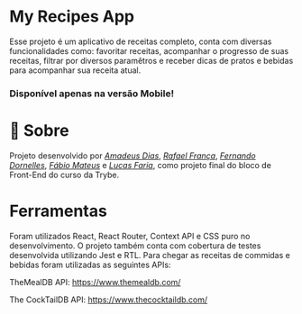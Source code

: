 # My Recipes App 
Esse projeto é um aplicativo de receitas completo, conta com diversas funcionalidades como: favoritar receitas, acompanhar o progresso de suas receitas, filtrar por diversos paramêtros e receber dicas de pratos e bebidas para acompanhar sua receita atual. 

### Disponível apenas na versão Mobile!

# 📄 Sobre

Projeto desenvolvido por _[Amadeus Dias](https://github.com/amadeusdias)_, _[Rafael França](https://github.com/rafaelftourinho)_, _[Fernando Dornelles](https://github.com/dornellesfr)_, _[Fábio Mateus](https://github.com/FabioMateus1510)_ e _[Lucas Faria](https://github.com/lucasfaria95)_, como projeto final do bloco de Front-End do curso da Trybe.

# Ferramentas
Foram utilizados React, React Router, Context API e CSS puro no desenvolvimento. O projeto também conta com cobertura de testes desenvolvida utilizando Jest e RTL. Para chegar as receitas de commidas e bebidas foram utilizadas as seguintes APIs: 

TheMealDB API: https://www.themealdb.com/

The CockTailDB API: https://www.thecocktaildb.com/
